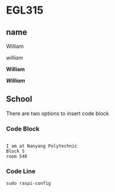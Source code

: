 # EGL315

## name
William

*william*

**William**

***William***

## School
There are two options to insert code block

### Code Block
```

I am at Nanyang Polytechnic 
Block S 
room 540
```

### Code Line
`sudo raspi-config`

